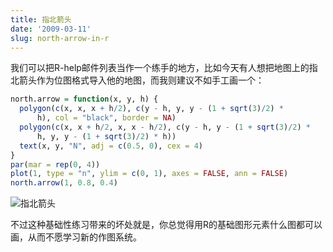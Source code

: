 ```yaml
---
title: 指北箭头
date: '2009-03-11'
slug: north-arrow-in-r
---
```


我们可以把R-help邮件列表当作一个练手的地方，比如今天有人想把地图上的指北箭头作为位图格式导入他的地图，而我则建议不如手工画一个：

```r
north.arrow = function(x, y, h) {
  polygon(c(x, x, x + h/2), c(y - h, y, y - (1 + sqrt(3)/2) *
      h), col = "black", border = NA)
  polygon(c(x, x + h/2, x, x - h/2), c(y - h, y - (1 + sqrt(3)/2) *
      h, y, y - (1 + sqrt(3)/2) * h))
  text(x, y, "N", adj = c(0.5, 0), cex = 4)
}
par(mar = rep(0, 4))
plot(1, type = "n", ylim = c(0, 1), axes = FALSE, ann = FALSE)
north.arrow(1, 0.8, 0.4)
```

![指北箭头](https://db.yihui.org/imgur/BLJT13o.png)

不过这种基础性练习带来的坏处就是，你总觉得用R的基础图形元素什么图都可以画，从而不愿学习新的作图系统。
